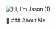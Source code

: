 ![Hi, I’m Jason (1)](https://github.com/jasonholm81/jasonholm81/assets/60799980/a2b9e0e5-68e8-4bad-acb9-9b5790ae398d)

:slightly_smiling_face: ### About Me
<!--
**jasonholm81/jasonholm81** is a ✨ _special_ ✨ repository because its `README.md` (this file) appears on your GitHub profile.

Here are some ideas to get you started:

- 🔭 I’m currently working on ...
- 🌱 I’m currently learning ...
- 👯 I’m looking to collaborate on ...
- 🤔 I’m looking for help with ...
- 💬 Ask me about ...
- 📫 How to reach me: ...
- 😄 Pronouns: ...
- ⚡ Fun fact: ...
-->
